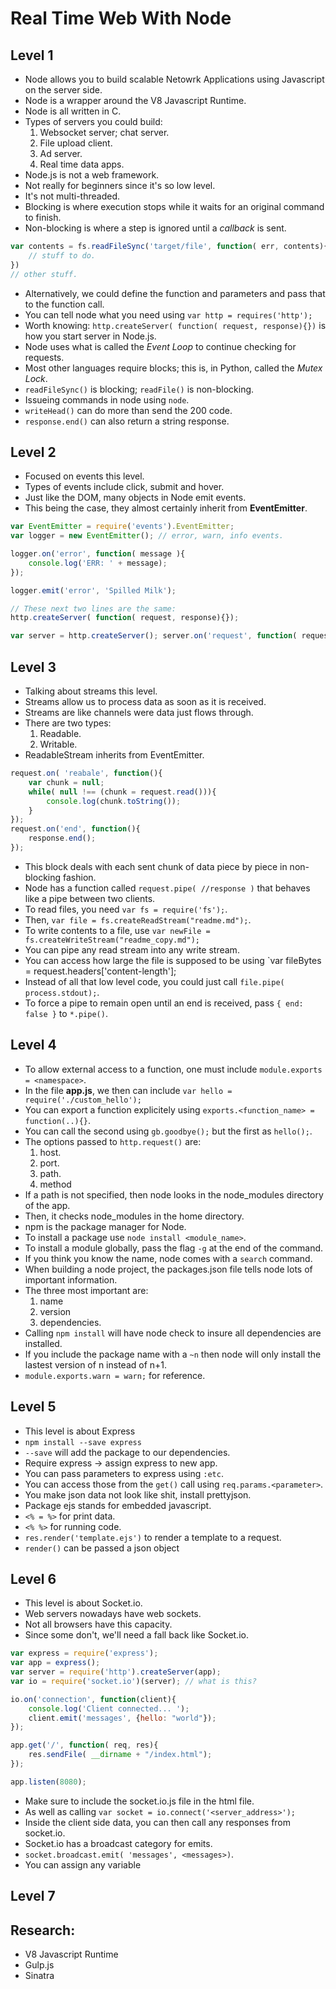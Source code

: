 # Real Time Web With Node

## Level 1
- Node allows you to build scalable Netowrk Applications using Javascript on the server side.
- Node is a wrapper around the V8 Javascript Runtime.
- Node is all written in C.
- Types of servers you could build:
	1. Websocket server; chat server.
	2. File upload client.
	3. Ad server.
	4. Real time data apps.
- Node.js is not a web framework.
- Not really for beginners since it's so low level.
- It's not multi-threaded.
- Blocking is where execution stops while it waits for an original command to finish.
- Non-blocking is where a step is ignored until a *callback* is sent.
```js
var contents = fs.readFileSync('target/file', function( err, contents){
	// stuff to do.
})
// other stuff.
```
- Alternatively, we could define the function and parameters and pass that to the function call.
- You can tell node what you need using `var http = requires('http');`
- Worth knowing: `http.createServer( function( request, response){})` is how you start server in Node.js.
- Node uses what is called the *Event Loop* to continue checking for requests.
- Most other languages require blocks; this is, in Python, called the *Mutex Lock*.
- `readFileSync()` is blocking; `readFile()` is non-blocking.
- Issueing commands in node using `node`.
- `writeHead()` can do more than send the 200 code.
- `response.end()` can also return a string response.

## Level 2
- Focused on events this level.
- Types of events include click, submit and hover.
- Just like the DOM, many objects in Node emit events.
- This being the case, they almost certainly inherit from **EventEmitter**.
```js
var EventEmitter = require('events').EventEmitter;
var logger = new EventEmitter(); // error, warn, info events.

logger.on('error', function( message ){
	console.log('ERR: ' + message);
});

logger.emit('error', 'Spilled Milk');

// These next two lines are the same:
http.createServer( function( request, response){});

var server = http.createServer(); server.on('request', function( request, response){});
```

## Level 3
- Talking about streams this level.
- Streams allow us to process data as soon as it is received.
- Streams are like channels were data just flows through.
- There are two types:
	1. Readable.
	2. Writable.
- ReadableStream inherits from EventEmitter.
```js
request.on( 'reabale', function(){
	var chunk = null;
	while( null !== (chunk = request.read())){
		console.log(chunk.toString());
	}
});
request.on('end', function(){
	response.end();
});
```
- This block deals with each sent chunk of data piece by piece in non-blocking fashion.
- Node has a function called `request.pipe( //response )` that behaves like a pipe between two clients.
- To read files, you need `var fs = require('fs');`.
- Then, `var file = fs.createReadStream("readme.md");`.
- To write contents to a file, use `var newFile = fs.createWriteStream("readme_copy.md");`
- You can pipe any read stream into any write stream.
- You can access how large the file is supposed to be using `var fileBytes = request.headers['content-length'];
- Instead of all that low level code, you could just call `file.pipe( process.stdout);`.
- To force a pipe to remain open until an end is received, pass `{ end: false }` to `*.pipe()`.

## Level 4
- To allow external access to a function, one must include `module.exports = <namespace>`.
- In the file **app.js**, we then can include `var hello = require('./custom_hello');`
- You can export a function explicitely using `exports.<function_name> = function(..){}`.
- You can call the second using `gb.goodbye();` but the first as `hello();`.
- The options passed to `http.request()` are:
	1. host.
	2. port.
	3. path.
	4. method
- If a path is not specified, then node looks in the node_modules directory of the app.
- Then, it checks node_modules in the home directory.
- npm is the package manager for Node.
- To install a package use `node install <module_name>`.
- To install a module globally, pass the flag `-g` at the end of the command.
- If you think you know the name, node comes with a `search` command.
- When building a node project, the packages.json file tells node lots of important information.
- The three most important are:
	1. name
	2. version
	3. dependencies.
- Calling `npm install` will have node check to insure all dependencies are installed.
- If you include the package name with a `~n` then node will only install the lastest version of n instead of n+1.
- `module.exports.warn = warn;` for reference.


## Level 5
- This level is about Express
- `npm install --save express`
- `--save` will add the package to our dependencies.
- Require express -> assign express to new app.
- You can pass parameters to express using `:etc`.
- You can access those from the `get()` call using `req.params.<parameter>`.
- You make json data not look like shit, install prettyjson.
- Package ejs stands for embedded javascript.
- `<% = %>` for print data.
- `<% %>` for running code.
- `res.render('template.ejs')` to render a template to a request.
- `render()` can be passed a json object

## Level 6
- This level is about Socket.io.
- Web servers nowadays have web sockets.
- Not all browsers have this capacity.
- Since some don't, we'll need a fall back like Socket.io.
```js
var express = require('express');
var app = express();
var server = require('http').createServer(app);
var io = require('socket.io')(server); // what is this?

io.on('connection', function(client){
	console.log('Client connected... ');
	client.emit('messages', {hello: "world"});
});

app.get('/', function( req, res){
	res.sendFile( __dirname + "/index.html");
});

app.listen(8080);
```
- Make sure to include the socket.io.js file in the html file.
- As well as calling `var socket = io.connect('<server_address>');`
- Inside the client side data, you can then call any responses from socket.io.
- Socket.io has a broadcast category for emits.
- `socket.broadcast.emit( 'messages', <messages>)`.
- You can assign any variable


## Level 7

## Research:
- V8 Javascript Runtime
- Gulp.js
- Sinatra
